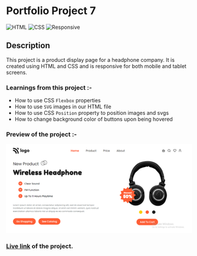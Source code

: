 # Portfolio Project 7

![HTML](https://img.shields.io/badge/-HTML-red)
![CSS](https://img.shields.io/badge/-CSS-brightgreen)
![Responsive](https://img.shields.io/badge/-Responsive-blueviolet)

## Description

This project is a product display page for a headphone company. It is created using HTML and CSS and is responsive for both mobile and tablet screens.

### Learnings from this project :-

- How to use CSS `Flexbox` properties
- How to use `SVG` images in our HTML file
- How to use CSS `Position` property to position images and svgs
- How to change background color of buttons upon being hovered

### Preview of the project :-

![preview](./preview.png)

### [**Live link**](https://portfolio-project-7-ecru.vercel.app/) of the project.
